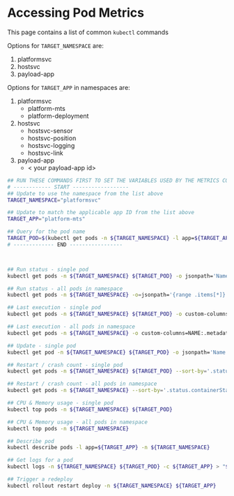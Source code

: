 # Accessing Pod Metrics

This page contains a list of common `kubectl` commands

Options for `TARGET_NAMESPACE` are:

1. platformsvc
1. hostsvc
1. payload-app

Options for `TARGET_APP` in namespaces are:

1. platformsvc
    - platform-mts
    - platform-deployment
1. hostsvc
    - hostsvc-sensor
    - hostsvc-position
    - hostsvc-logging
    - hostsvc-link
1. payload-app
    - < your payload-app id>

```bash
## RUN THESE COMMANDS FIRST TO SET THE VARIABLES USED BY THE METRICS COMMANDS
# ------------ START ------------------
## Update to use the namespace from the list above
TARGET_NAMESPACE="platformsvc"

## Update to match the applicable app ID from the list above
TARGET_APP="platform-mts"

## Query for the pod name
TARGET_POD=$(kubectl get pods -n ${TARGET_NAMESPACE} -l app=${TARGET_APP} --sort-by=.metadata.creationTimestamp -o jsonpath='{.items[-1:].metadata.name}')
# ------------- END -----------------



## Run status - single pod
kubectl get pods -n ${TARGET_NAMESPACE} ${TARGET_POD} -o jsonpath='Name: {.metadata.name} Status: {.status.phase}{"\n"}'

## Run status - all pods in namespace
kubectl get pods -n ${TARGET_NAMESPACE} -o=jsonpath='{range .items[*]} Name: {.metadata.name}{"\t"}{"\t"} Status: {.status.phase}{"\n"}{end}'

## Last execution - single pod
kubectl get pods -n ${TARGET_NAMESPACE} ${TARGET_POD} -o custom-columns=NAME:.metadata.name,FINISHED:.status.containerStatuses[*].lastState.terminated.finishedAt

## Last execution - all pods in namespace
kubectl get pods -n ${TARGET_NAMESPACE} -o custom-columns=NAME:.metadata.name,FINISHED:.status.containerStatuses[*].lastState.terminated.finishedAt

## Update - single pod
kubectl get pod -n ${TARGET_NAMESPACE} ${TARGET_POD} -o jsonpath='Name: {.metadata.name}{"\t"}{"\t"} Start Time: {.status.startTime} Creation Time: {.metadata.creationTimestamp}{"\n"}'

## Restart / crash count - single pod
kubectl get pods -n ${TARGET_NAMESPACE} ${TARGET_POD} --sort-by='.status.containerStatuses[0].restartCount'

## Restart / crash count - all pods in namespace
kubectl get pods -n ${TARGET_NAMESPACE} --sort-by='.status.containerStatuses[0].restartCount'

## CPU & Memory usage - single pod
kubectl top pods -n ${TARGET_NAMESPACE} ${TARGET_POD}

## CPU & Memory usage - all pods in namespace
kubectl top pods -n ${TARGET_NAMESPACE}

## Describe pod
kubectl describe pods -l app=${TARGET_APP} -n ${TARGET_NAMESPACE}

## Get logs for a pod
kubectl logs -n ${TARGET_NAMESPACE} ${TARGET_POD} -c ${TARGET_APP} > "${TARGET_APP}.log"

## Trigger a redeploy
kubectl rollout restart deploy -n ${TARGET_NAMESPACE} ${TARGET_APP}
```
